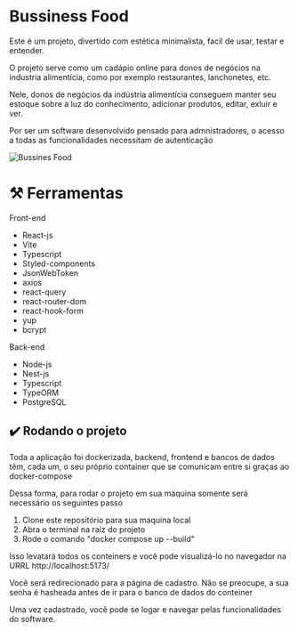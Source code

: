 <h1>Bussiness Food</h1>
<p>Este é um projeto, divertido com estética minimalista, facil de usar, testar e entender.</p>
<p>O projeto serve como um cadápio online para donos de negócios na industria alimentícia, como por exemplo restaurantes, lanchonetes, etc.</p>
<p> Nele, donos de negócios da indústria alimentícia conseguem manter seu estoque sobre a luz do conhecimento, adicionar produtos, editar, exluir e ver.</p>
<p>Por ser um software desenvolvido pensado para admnistradores, o acesso a todas as funcionalidades necessitam de autenticação</p>

![Bussines Food](https://github.com/Pedro26fer/menu_online/assets/98784118/3ef4355f-cba8-4248-8555-a0eac9a5a5eb)

<h1>⚒️ Ferramentas</h1>
<p>Front-end</p>
<ul>
  <li>React-js</li>
  <li>Vite</li>
  <li>Typescript</li>
  <li>Styled-components</li>
  <li>JsonWebToken</li>
  <li>axios</li>
  <li>react-query</li>
  <li>react-router-dom</li>
  <li>react-hook-form</li>
  <li>yup</li>
  <li>bcrypt</li>
</ul>
<p>Back-end</p>
<ul>
  <li>Node-js</li>
  <li>Nest-js</li>
  <li>Typescript</li>
  <li>TypeORM</li>
  <li>PostgreSQL</li>
</ul>

<h2>✔️ Rodando o projeto</h2>
<p>Toda a aplicação foi dockerizada, backend, frontend e bancos de dados têm, cada um, o seu próprio container que se comunicam entre si graças ao docker-compose</p>
<p>Dessa forma, para rodar o projeto em sua máquina somente será necessário os seguintes passo</p>
<ol>
  <li>Clone este repositório para sua maquina local</li>
  <li>Abra o terminal na raíz do projeto</li>
  <li>Rode o comando "docker compose up --build"</li>
</ol>
<p>Isso levatará todos os conteiners e você pode visualizá-lo no navegador na URRL http://localhost:5173/</p>

<p>Você será redirecionado para a página de cadastro. Não se preocupe, a sua senha é hasheada antes de ir para o banco de dados do conteiner</p>
<p>Uma vez cadastrado, você pode se logar e navegar pelas funcionalidades do software.</p>
